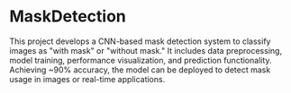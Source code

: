 # MaskDetection
This project develops a CNN-based mask detection system to classify images as "with mask" or "without mask." It includes data preprocessing, model training, performance visualization, and prediction functionality. Achieving ~90% accuracy, the model can be deployed to detect mask usage in images or real-time applications.
